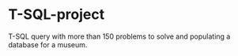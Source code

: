 # T-SQL-project
T-SQL query with more than 150 problems to solve and populating a database for a museum.
